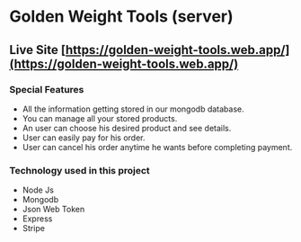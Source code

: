 # Golden Weight Tools (server)

## Live Site  [https://golden-weight-tools.web.app/](https://golden-weight-tools.web.app/)

### Special Features
* All the information getting stored in our mongodb database.
* You can manage all your stored products.
* An user can choose his desired product and see details.
* User can easily pay for his order. 
* User can cancel his order anytime he wants before completing payment.

### Technology used in this project
* Node Js
* Mongodb
* Json Web Token
* Express
* Stripe